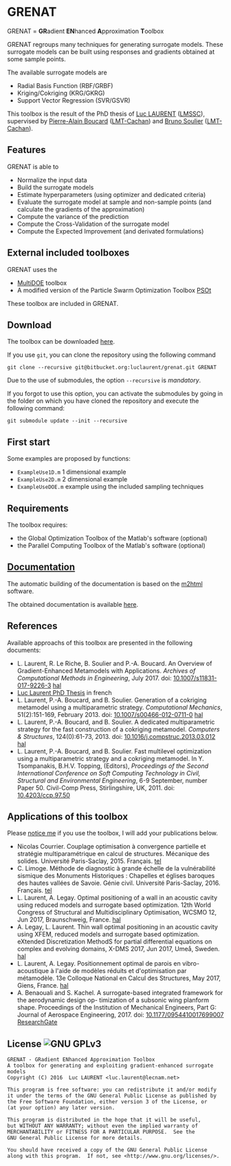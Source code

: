 GRENAT 
=======
GRENAT  = **GR**adient **EN**hanced **A**pproximation **T**oolbox


GRENAT regroups many techniques for generating surrogate models. These surrogate models can be built using responses and gradients obtained at some sample points.

The available surrogate models are

* Radial Basis Function (RBF/GRBF)
* Kriging/Cokriging (KRG/GKRG)
* Support Vector Regression (SVR/GSVR)

This toolbox is the result of the PhD thesis of [Luc LAURENT](http://www.lmssc.cnam.fr/fr/equipe/luc-laurent) ([LMSSC](http://www.lmssc.cnam.fr)), supervised by [Pierre-Alain Boucard](http://w3.lmt.ens-cachan.fr/site/php_perso/perso_page_lmt.php?nom=BOUCARD) ([LMT-Cachan](http://www.lmt.ens-cachan.fr/)) and [Bruno Soulier](http://w3.lmt.ens-cachan.fr/site/php_perso/perso_page_lmt.php?nom=SOULIER) ([LMT-Cachan](http://www.lmt.ens-cachan.fr/)). 

Features
------
GRENAT is able to 

* Normalize the input data
* Build the surrogate models
* Estimate hyperparameters (using optimizer and dedicated criteria)
* Evaluate the surrogate model at sample and non-sample points (and calculate the gradients of the approximation)
* Compute the variance of the prediction
* Compute the Cross-Validation of the surrogate model
* Compute the Expected Improvement (and derivated formulations)

External included toolboxes
------

GRENAT uses the
 
* [MultiDOE](https://bitbucket.org/luclaurent/multidoe) toolbox
* A modified version of the Particle Swarm Optimization Toolbox [PSOt](http://www.mathworks.com/matlabcentral/fileexchange/7506-particle-swarm-optimization-toolbox)

These toolbox are included in GRENAT.

Download
------

The toolbox can be downloaded [here](https://bitbucket.org/luclaurent/grenat/downloads).

If you use `git`, you can clone the repository using the following command

    git clone --recursive git@bitbucket.org:luclaurent/grenat.git GRENAT

Due to the use of submodules, the option  `--recursive` is *mandatory*.

If you forgot to use this option, you can activate the submodules by going in the folder on which you have cloned the repository and execute the following command:

    git submodule update --init --recursive
 

First start
------

Some examples are proposed by functions:

* `ExampleUse1D.m` 1 dimensional example
* `ExampleUse2D.m` 2 dimensional example
* `ExampleUseDOE.m` example using the included sampling techniques


Requirements
------
The toolbox requires:


* the Global Optimization Toolbox of the Matlab's software (optional)
* the Parallel Computing Toolbox of the Matlab's software (optional)

[Documentation](https://goo.gl/FlnVAK)
------
The automatic building of the documentation is based on the [m2html](http://www.artefact.tk/software/matlab/m2html/) software.

The obtained documentation is available [here](https://goo.gl/FlnVAK).

References
----
Available approachs of this toolbox are presented in the following documents:

* L. Laurent, R. Le Riche, B. Soulier and P.-A. Boucard. An Overview of Gradient-Enhanced Metamodels with Applications. *Archives of Computational Methods in Engineering*, July 2017. doi: [10.1007/s11831-017-9226-3](https://doi.org/10.1007/s11831-017-9226-3) [hal](https://hal-emse.ccsd.cnrs.fr/emse-01525674)
* [Luc Laurent PhD Thesis](https://tel.archives-ouvertes.fr/tel-00972299) in french
* L. Laurent, P.-A. Boucard, and B. Soulier. Generation of a cokriging metamodel using a multiparametric strategy. *Computational Mechanics*, 51(2):151-169, February 2013. doi: [10.1007/s00466-012-0711-0](https://dx.doi.org/10.1007/s00466-012-0711-0) [hal](https://hal.archives-ouvertes.fr/hal-01376462)
* L. Laurent, P.-A. Boucard, and B. Soulier. A dedicated multiparametric strategy for the fast construction of a cokriging metamodel. *Computers & Structures*, 124(0):61-73, 2013. doi: [10.1016/j.compstruc.2013.03.012](https://dx.doi.org/10.1016/j.compstruc.2013.03.012) [hal](https://hal.archives-ouvertes.fr/hal-01376464)
* L. Laurent, P.-A. Boucard, and B. Soulier. Fast multilevel optimization using a multiparametric strategy and a cokriging metamodel. In Y. Tsompanakis, B.H.V. Topping, (Editors), *Proceedings of the Second International Conference on Soft Computing Technology in Civil, Structural and Environmental Engineering*, 6-9 September, number Paper 50. Civil-Comp Press, Stirlingshire, UK, 2011. doi: [10.4203/ccp.97.50](https://dx.doi.org/10.4203/ccp.97.50)

Applications of this toolbox
---
Please [notice me](mailto:luc.laurent@lecnam.net) if you use the toolbox, I will add your publications below.

* Nicolas Courrier. Couplage optimisation à convergence partielle et stratégie multiparamétrique en calcul de structures. Mécanique des solides. Université Paris-Saclay, 2015. Français. [tel](https://tel.archives-ouvertes.fr/tel-01264667)
* C. Limoge. Méthode de diagnostic à grande échelle de la vulnérabilité sismique des Monuments Historiques : Chapelles et églises baroques des hautes vallées de Savoie. Génie civil. Université Paris-Saclay, 2016. Français. [tel](https://tel.archives-ouvertes.fr/tel-01314443)
* L. Laurent, A. Legay. Optimal positioning of a wall in an acoustic cavity using reduced models and surrogate based optimization. 12th World Congress of Structural and Multidisciplinary Optimisation, WCSMO 12, Jun 2017, Braunschweig, France. [hal](https://hal.archives-ouvertes.fr/hal-01567251)
* A. Legay, L. Laurent. Thin wall optimal positioning in an acoustic cavity using XFEM, reduced models and surrogate based optimization. eXtended Discretization MethodS for partial differential equations on complex and evolving domains, X-DMS 2017, Jun 2017, Umeå, Sweden. [hal](https://hal.archives-ouvertes.fr/hal-01567252)
* L. Laurent, A. Legay. Positionnement optimal de parois en vibro-acoustique à l'aide de modèles réduits et d'optimisation par métamodèle. 13e Colloque National en Calcul des Structures, May 2017, Giens, France. [hal](https://hal.archives-ouvertes.fr/hal-01567253)
* A. Benaouali and S. Kachel. A surrogate-based integrated framework for the aerodynamic design op- timization of a subsonic wing planform shape. Proceedings of the Institution of Mechanical Engineers, Part G: Journal of Aerospace Engineering, 2017. doi: [10.1177/0954410017699007](https://doi.org/10.1177/0954410017699007) [ResearchGate](https://www.researchgate.net/publication/315517815_A_surrogate-based_integrated_framework_for_the_aerodynamic_design_optimization_of_a_subsonic_wing_planform_shape/comments)

License ![GNU GPLv3](http://www.gnu.org/graphics/gplv3-88x31.png)
----

    GRENAT - GRadient ENhanced Approximation Toolbox 
    A toolbox for generating and exploiting gradient-enhanced surrogate models
    Copyright (C) 2016  Luc LAURENT <luc.laurent@lecnam.net>

    This program is free software: you can redistribute it and/or modify
    it under the terms of the GNU General Public License as published by
    the Free Software Foundation, either version 3 of the License, or
    (at your option) any later version.

    This program is distributed in the hope that it will be useful,
    but WITHOUT ANY WARRANTY; without even the implied warranty of
    MERCHANTABILITY or FITNESS FOR A PARTICULAR PURPOSE.  See the
    GNU General Public License for more details.

    You should have received a copy of the GNU General Public License
    along with this program.  If not, see <http://www.gnu.org/licenses/>.